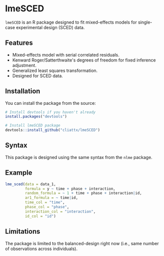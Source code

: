 # lmeSCED

`lmeSCED` is an R package designed to fit mixed-effects models for single-case experimental design (SCED) data.

## Features

- Mixed-effects model with serial correlated residuals.
- Kenward Roger/Satterthwaite's degrees of freedom for fixed inference adjustment.
- Generalized least squares transformation.
- Designed for SCED data. 

## Installation

You can install the package from the source:

```r
# Install devtools if you haven't already
install.packages("devtools")

# Install lmeSCED package
devtools::install_github("cliattx/lmeSCED")

```

## Syntax

This package is designed using the same syntax from the `nlme` package.

## Example

```r
lme_sced(data = data_1,
         formula = y ~ time + phase + interaction,
         random_formula = ~ 1 + time + phase + interaction|id,
         ar1_formula = ~ time|id,
         time_col = "time",
         phase_col = "phase",
         interaction_col = "interaction",
         id_col = "id")

```

## Limitations 

The package is limited to the balanced-design right now (i.e., same number of observations across individuals). 
